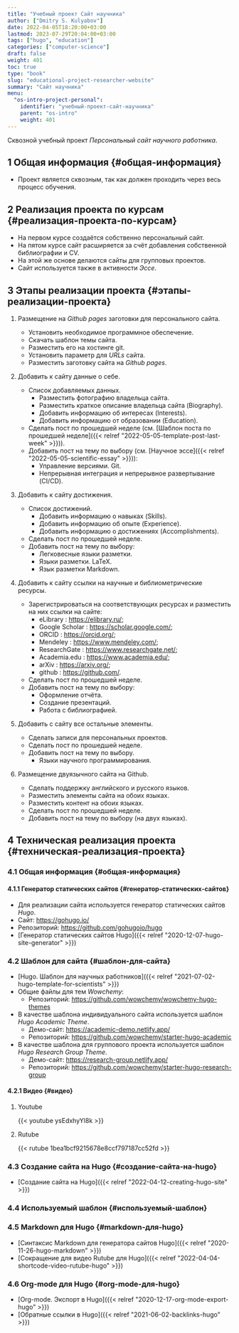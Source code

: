 ```yaml
---
title: "Учебный проект Сайт научника"
author: ["Dmitry S. Kulyabov"]
date: 2022-04-05T18:20:00+03:00
lastmod: 2023-07-29T20:04:00+03:00
tags: ["hugo", "education"]
categories: ["computer-science"]
draft: false
weight: 401
toc: true
type: "book"
slug: "educational-project-researcher-website"
summary: "Сайт научника"
menu:
  "os-intro-project-personal":
    identifier: "учебный-проект-сайт-научника"
    parent: "os-intro"
    weight: 401
---
```


Сквозной учебный проект _Персональный сайт научного работника_.

<!--more-->


## <span class="section-num">1</span> Общая информация {#общая-информация}

-   Проект является сквозным, так как должен проходить через весь процесс обучения.


## <span class="section-num">2</span> Реализация проекта по курсам {#реализация-проекта-по-курсам}

-   На первом курсе создаётся собственно персональный сайт.
-   На пятом курсе сайт расширяется за счёт добавления собственной библиографии и CV.
-   На этой же основе делаются сайты для групповых проектов.
-   Сайт используется также в активности _Эссе_.


## <span class="section-num">3</span> Этапы реализации проекта {#этапы-реализации-проекта}

1.  Размещение на _Github pages_ заготовки для персонального сайта.
    -   Установить необходимое программное обеспечение.
    -   Скачать шаблон темы сайта.
    -   Разместить его на хостинге git.
    -   Установить параметр для _URLs_ сайта.
    -   Разместить заготовку сайта на _Github pages_.

2.  Добавить к сайту данные о себе.
    -   Список добавляемых данных.
        -   Разместить фотографию владельца сайта.
        -   Разместить краткое описание владельца сайта (Biography).
        -   Добавить информацию об интересах (Interests).
        -   Добавить информацию от образовании (Education).
    -   Сделать пост по прошедшей неделе (см. [Шаблон поста по прошедшей неделе]({{< relref "2022-05-05-template-post-last-week" >}})).
    -   Добавить пост на тему по выбору (см. [Научное эссе]({{< relref "2022-05-05-scientific-essay" >}})):
        -   Управление версиями. Git.
        -   Непрерывная интеграция и непрерывное развертывание (CI/CD).

3.  Добавить к сайту достижения.
    -   Список достижений.
        -   Добавить информацию о навыках (Skills).
        -   Добавить информацию об опыте (Experience).
        -   Добавить информацию о достижениях (Accomplishments).
    -   Сделать пост по прошедшей неделе.
    -   Добавить пост на тему по выбору:
        -   Легковесные языки разметки.
        -   Языки разметки. LaTeX.
        -   Язык разметки Markdown.

4.  Добавить к сайту ссылки на научные и библиометрические ресурсы.
    -   Зарегистрироваться на соответствующих ресурсах и разместить на них ссылки на сайте:
        -   eLibrary : <https://elibrary.ru/>;
        -   Google Scholar : <https://scholar.google.com/>;
        -   ORCID : <https://orcid.org/>;
        -   Mendeley : <https://www.mendeley.com/>;
        -   ResearchGate : <https://www.researchgate.net/>;
        -   Academia.edu : <https://www.academia.edu/>;
        -   arXiv : <https://arxiv.org/>;
        -   github : <https://github.com/>.
    -   Сделать пост по прошедшей неделе.
    -   Добавить пост на тему по выбору:
        -   Оформление отчёта.
        -   Создание презентаций.
        -   Работа с библиографией.

5.  Добавить с сайту все остальные элементы.
    -   Сделать записи для персональных проектов.
    -   Сделать пост по прошедшей неделе.
    -   Добавить пост на тему по выбору.
        -   Языки научного программирования.

6.  Размещение двуязычного сайта на Github.
    -   Сделать поддержку английского и русского языков.
    -   Разместить элементы сайта на обоих языках.
    -   Разместить контент на обоих языках.
    -   Сделать пост по прошедшей неделе.
    -   Добавить пост на тему по выбору (на двух языках).


## <span class="section-num">4</span> Техническая реализация проекта {#техническая-реализация-проекта}


### <span class="section-num">4.1</span> Общая информация {#общая-информация}


#### <span class="section-num">4.1.1</span> Генератор статических сайтов {#генератор-статических-сайтов}

-   Для реализации сайта используется генератор статических сайтов _Hugo_.
-   Сайт: <https://gohugo.io/>
-   Репозиторий: <https://github.com/gohugoio/hugo>
-   [Генератор статических сайтов Hugo]({{< relref "2020-12-07-hugo-site-generator" >}})


### <span class="section-num">4.2</span> Шаблон для сайта {#шаблон-для-сайта}

-   [Hugo. Шаблон для научных работников]({{< relref "2021-07-02-hugo-template-for-scientists" >}})
-   Общие файлы для тем _Wowchemy_:
    -   Репозиторий: <https://github.com/wowchemy/wowchemy-hugo-themes>
-   В качестве шаблона индивидуального сайта используется шаблон _Hugo Academic Theme_.
    -   Демо-сайт: <https://academic-demo.netlify.app/>
    -   Репозиторий: <https://github.com/wowchemy/starter-hugo-academic>
-   В качестве шаблона для группового проекта используется шаблон _Hugo Research Group Theme_.
    -   Демо-сайт: <https://research-group.netlify.app/>
    -   Репозиторий: <https://github.com/wowchemy/starter-hugo-research-group>


#### <span class="section-num">4.2.1</span> Видео {#видео}

<!--list-separator-->

1.  Youtube

    {{< youtube ysEdxhyYl8k >}}

<!--list-separator-->

2.  Rutube

    {{< rutube 1bea1bcf9215678e8ccf797187cc52fd >}}


### <span class="section-num">4.3</span> Создание сайта на Hugo {#создание-сайта-на-hugo}

-   [Создание сайта на Hugo]({{< relref "2022-04-12-creating-hugo-site" >}})


### <span class="section-num">4.4</span> Используемый шаблон {#используемый-шаблон}


### <span class="section-num">4.5</span> Markdown для Hugo {#markdown-для-hugo}

-   [Синтаксис Markdown для генератора сайтов Hugo]({{< relref "2020-11-26-hugo-markdown" >}})
-   [Сокращение для видео Rutube для Hugo]({{< relref "2022-04-04-shortcode-video-rutube-hugo" >}})


### <span class="section-num">4.6</span> Org-mode для Hugo {#org-mode-для-hugo}

-   [Org-mode. Экспорт в Hugo]({{< relref "2020-12-17-org-mode-export-hugo" >}})
-   [Обратные ссылки в Hugo]({{< relref "2021-06-02-backlinks-hugo" >}})
